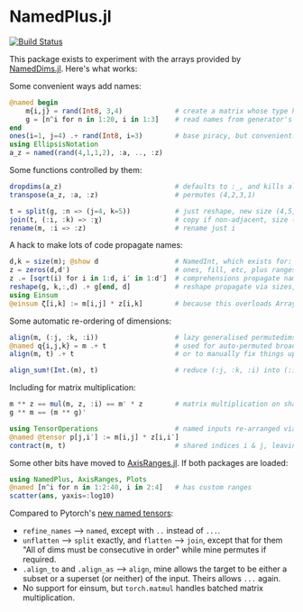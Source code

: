 # NamedPlus.jl

[![Build Status](https://travis-ci.org/mcabbott/NamedPlus.jl.svg?branch=master)](https://travis-ci.org/mcabbott/NamedPlus.jl)

This package exists to experiment with the arrays provided by 
[NamedDims.jl](https://github.com/invenia/NamedDims.jl). 
Here's what works:

Some convenient ways add names:
```julia
@named begin
    m{i,j} = rand(Int8, 3,4)             # create a matrix whose type has (:i,:j)
    g = [n^i for n in 1:20, i in 1:3]    # read names from generator's variables
end
ones(i=1, j=4) .+ rand(Int8, i=3)        # base piracy, but convenient.
using EllipsisNotation
a_z = named(rand(4,1,1,2), :a, .., :z)
```

Some functions controlled by them:
```julia
dropdims(a_z)                            # defaults to :_, and kills all of them.
transpose(a_z, :a, :z)                   # permutes (4,2,3,1)

t = split(g, :n => (j=4, k=5))           # just reshape, new size (4,5,3)
join(t, (:i, :k) => :χ)                  # copy if non-adjacent, size (4,15)
rename(m, :i => :z)                      # rename just i
```

A hack to make lots of code propagate names:
```julia
d,k = size(m); @show d                   # NamedInt, which exists for:
z = zeros(d,d')                          # ones, fill, etc, plus ranges:
z .= [sqrt(i) for i in 1:d, i′ in 1:d']  # comprehensions propagate names
reshape(g, k,:,d) .+ g[end, d]           # reshape propagate via sizes, as does:
using Einsum                             
@einsum ζ[i,k] := m[i,j] * z[i,k]        # because this overloads Array{}(undef,...)
```

Some automatic re-ordering of dimensions:
```julia
align(m, (:j, :k, :i))                   # lazy generalised permutedims
@named q{i,j,k} = m .+ t                 # used for auto-permuted broadcasting
align(m, t) .+ t                         # or to manually fix things up

align_sum!(Int.(m), t)                   # reduce (:j, :k, :i) into (:i, :j)

```

Including for matrix multiplication:
```julia
m *ᵃ z == mul(m, z, :i) == m' * z        # matrix multiplication on shared index
g *ᵃ m == (m *ᵃ g)'

using TensorOperations                   # named inputs re-arranged via Strided
@named @tensor p[j,i′] := m[i,j] * z[i,i′]
contract(m, t)                           # shared indices i & j, leaving only k
```

Some other bits have moved to [AxisRanges.jl](https://github.com/mcabbott/AxisRanges.jl).
If both packages are loaded:

```julia
using NamedPlus, AxisRanges, Plots
@named [n^i for n in 1:2:40, i in 2:4]   # has custom ranges
scatter(ans, yaxis=:log10)
```

Compared to Pytorch's [new named tensors](https://pytorch.org/docs/stable/named_tensor.html):

* `refine_names` ⟶ `named`, except with `..` instead of `...`.
* `unflatten` ⟶ `split` exactly, and `flatten` ⟶ `join`, except that for them "All of dims must be consecutive in order" while mine permutes if required.
* `.align_to` and `.align_as` ⟶ `align`, mine allows the target to be either a subset or a superset (or neither) of the input. Theirs allows `...` again.
* No support for einsum, but `torch.matmul` handles batched matrix multiplication.

